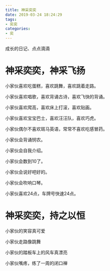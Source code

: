 ```yaml
---
title: 神采奕奕
date: 2019-03-24 18:24:29
tags:
- 奕奕
categories:
- 奕
---
```




成长的日记、点点滴滴

<!--more-->



# 神采奕奕，神采飞扬

小家伙喜欢吃蛋糕，喜欢跳舞，喜欢跳着走路。

小家伙喜欢唱歌，喜欢背诵古诗，喜欢飞快的背诵。

小家伙喜欢爬高，喜欢床上打滚，喜欢贴画。

小家伙喜欢宝宝巴士，喜欢汪汪队，喜欢巧虎。

小家伙偶尔不喜欢斑马英语，常常不喜欢吃感冒药。

小家伙会背诵悯农。

小家伙会自我介绍。

小家伙会数到10了。

小家伙会说好吧好的。

小家伙会吹响口琴。

小家伙喜欢24点，车牌号快速24点。



# 神采奕奕，持之以恒

小家伙的笑容真可爱

小家伙走路像跳舞

小家伙的踏板车上的风车真漂亮

小家伙嘴疼，练了一周的闭口禅
